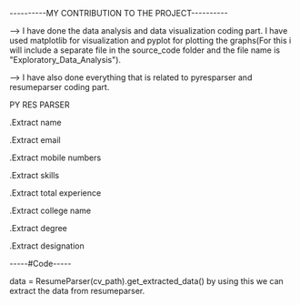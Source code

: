 ----------MY CONTRIBUTION TO THE PROJECT----------

--> I have done the data analysis and data visualization coding part. I have used matplotlib for visualization and pyplot for plotting the graphs(For this i will include a separate file in the source_code folder and the file name is "Exploratory_Data_Analysis").

--> I have also done everything that is related to pyresparser and resumeparser coding part.

PY RES PARSER

.Extract name

.Extract email

.Extract mobile numbers

.Extract skills

.Extract total experience

.Extract college name

.Extract degree

.Extract designation



-----#Code-----


data = ResumeParser(cv_path).get_extracted_data()  by using this we can extract the data from resumeparser.
